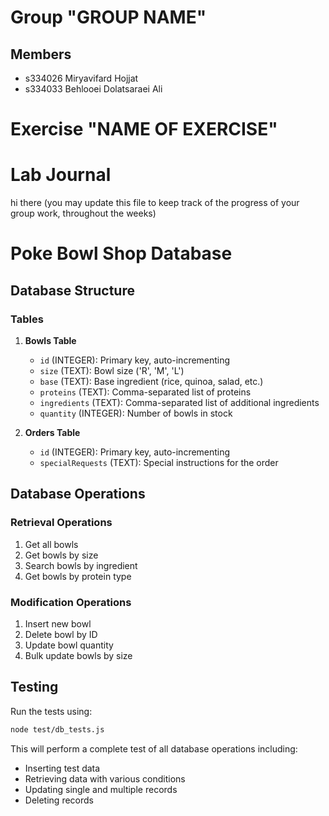 # Group "GROUP NAME"

## Members
- s334026 Miryavifard Hojjat
- s334033  Behlooei Dolatsaraei Ali

# Exercise "NAME OF EXERCISE"

# Lab Journal
hi there 
(you may update this file to keep track of the progress of your group work, throughout the weeks)

# Poke Bowl Shop Database

## Database Structure

### Tables

1. **Bowls Table**
   - `id` (INTEGER): Primary key, auto-incrementing
   - `size` (TEXT): Bowl size ('R', 'M', 'L')
   - `base` (TEXT): Base ingredient (rice, quinoa, salad, etc.)
   - `proteins` (TEXT): Comma-separated list of proteins
   - `ingredients` (TEXT): Comma-separated list of additional ingredients
   - `quantity` (INTEGER): Number of bowls in stock

2. **Orders Table**
   - `id` (INTEGER): Primary key, auto-incrementing
   - `specialRequests` (TEXT): Special instructions for the order

## Database Operations

### Retrieval Operations
1. Get all bowls
2. Get bowls by size
3. Search bowls by ingredient
4. Get bowls by protein type

### Modification Operations
1. Insert new bowl
2. Delete bowl by ID
3. Update bowl quantity
4. Bulk update bowls by size

## Testing

Run the tests using:
```bash
node test/db_tests.js
```

This will perform a complete test of all database operations including:
- Inserting test data
- Retrieving data with various conditions
- Updating single and multiple records
- Deleting records
